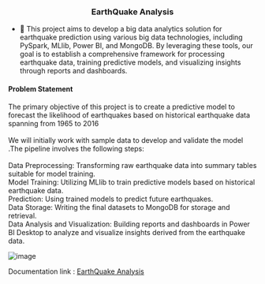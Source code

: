 <h3 align="center">EarthQuake Analysis</h3>

- 🔭 This project aims to develop a big data analytics solution for earthquake prediction using various big data technologies, including PySpark, MLlib, Power BI, and MongoDB. By leveraging these tools, our goal is to establish a comprehensive framework for processing earthquake data, training predictive models, and visualizing insights through reports and dashboards.

<h4 align="left"><strong>Problem Statement</strong></h4>

The primary objective of this project is to create a predictive model to forecast the likelihood of earthquakes based on historical earthquake data spanning from 1965 to 2016
<br> </br>
We will initially work with sample data to develop and validate the model .The pipeline involves the following steps:
<br></br>
Data Preprocessing: Transforming raw earthquake data into summary tables suitable for model training.\
Model Training: Utilizing MLlib to train predictive models based on historical earthquake data.\
Prediction: Using trained models to predict future earthquakes.\
Data Storage: Writing the final datasets to MongoDB for storage and retrieval.\
Data Analysis and Visualization: Building reports and dashboards in Power BI Desktop to analyze and visualize insights derived from the earthquake data.

![image](https://github.com/javiizz/SparkProjects/assets/163339387/da3a8220-3b99-400b-baa6-53da1b60e226)

Documentation link : [EarthQuake Analysis](https://github.com/javiizz/SparkProjects-EarthQuake_Analysis/blob/main/Documents/EarthQuake%20Analysis.pdf)


